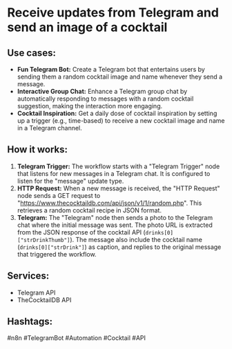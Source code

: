 # Receive updates from Telegram and send an image of a cocktail

## Use cases:

*   **Fun Telegram Bot:** Create a Telegram bot that entertains users by sending them a random cocktail image and name whenever they send a message.
*   **Interactive Group Chat:** Enhance a Telegram group chat by automatically responding to messages with a random cocktail suggestion, making the interaction more engaging.
*   **Cocktail Inspiration:** Get a daily dose of cocktail inspiration by setting up a trigger (e.g., time-based) to receive a new cocktail image and name in a Telegram channel.

## How it works:

1.  **Telegram Trigger:** The workflow starts with a "Telegram Trigger" node that listens for new messages in a Telegram chat. It is configured to listen for the "message" update type.
2.  **HTTP Request:** When a new message is received, the "HTTP Request" node sends a GET request to "https://www.thecocktaildb.com/api/json/v1/1/random.php". This retrieves a random cocktail recipe in JSON format.
3.  **Telegram:** The "Telegram" node then sends a photo to the Telegram chat where the initial message was sent. The photo URL is extracted from the JSON response of the cocktail API (`drinks[0]["strDrinkThumb"]`). The message also include the cocktail name (`drinks[0]["strDrink"]`) as caption, and replies to the original message that triggered the workflow.

## Services:

*   Telegram API
*   TheCocktailDB API

## Hashtags:

#n8n #TelegramBot #Automation #Cocktail #API
